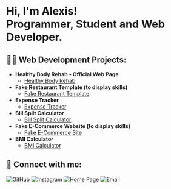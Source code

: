 <h1>Hi, I'm Alexis! <br/>Programmer, Student and Web Developer.</h1>

<h2>👨‍💻 Web Development Projects:</h2>

- <b>Healthy Body Rehab - Official Web Page</b>
  - [Healthy Body Rehab](https://github.com/alexis0822/HBR-page)
- <b>Fake Restaurant Template (to display skills)</b>
  - [Fake Restaurant Template](https://github.com/alexis0822/rest-template)
- <b>Expense Tracker</b>
  - [Expense Tracker](https://github.com/alexis0822/expense-tracker)
- <b>Bill Split Calculator</b>
  - [Bill Split Calculator](https://github.com/alexis0822/bill-split-calculator)
- <b>Fake E-Commerce Website (to display skills)</b>
  - [Fake E-Commerce Site](https://github.com/alexis0822/fake-ecommerce)
- <b>BMI Calculator</b>
  - [BMI Calculator](https://github.com/alexis0822/bmi-calculator)

<h2> 🤳 Connect with me:</h2>

[![GitHub](https://img.shields.io/badge/GitHub-100000?style=for-the-badge&logo=github&logoColor=white)](https://github.com/alexis0822)
[![Instagram](https://img.shields.io/badge/Instagram-E4405F?style=for-the-badge&logo=instagram&logoColor=white)](https://instagram.com/ajnl.dev)
[![Home Page](https://img.shields.io/badge/Home%20Page-1976D2?style=for-the-badge&logo=google-chrome&logoColor=white)](https://alexis0822.github.io/portfolio/home.html)
[![Email](https://img.shields.io/badge/Email-D14836?style=for-the-badge&logo=gmail&logoColor=white)](mailto:alexisjnegron@gmail.com)

<!--
**alexis0822/alexis0822** is a ✨ _special_ ✨ repository because its `README.md` (this file) appears on your GitHub profile.

Here are some ideas to get you started:

- 🔭 I’m currently working on ...
- 🌱 I’m currently learning ...
- 👯 I’m looking to collaborate on ...
- 🤔 I’m looking for help with ...
- 💬 Ask me about ...
- 📫 How to reach me: ...
- 😄 Pronouns: ...
- ⚡ Fun fact: ...
-->
